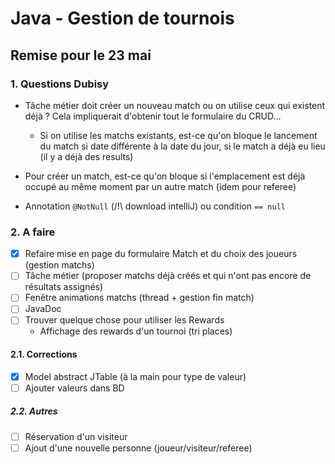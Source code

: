 # Java - Gestion de tournois
## Remise pour le 23 mai


### 1. Questions Dubisy
- Tâche métier doit créer un nouveau match ou on utilise ceux qui existent déjà ?
  Cela impliquerait d'obtenir tout le formulaire du CRUD...
  - Si on utilise les matchs existants, est-ce qu'on bloque le lancement du match si date différente à la date du jour, si le match a déjà eu lieu (il y a déjà des results)

- Pour créer un match, est-ce qu'on bloque si l'emplacement est déjà occupé au même moment par un autre match (idem pour referee)

- Annotation `@NotNull` (/!\\ download intelliJ) ou condition `== null`

### 2. A faire
- [x] Refaire mise en page du formulaire Match et du choix des joueurs (gestion matchs)
- [ ] Tâche métier (proposer matchs déjà créés et qui n'ont pas encore de résultats assignés)
- [ ] Fenêtre animations matchs (thread + gestion fin match)
- [ ] JavaDoc
- [ ] Trouver quelque chose pour utiliser les Rewards
  - Affichage des rewards d'un tournoi (tri places)

#### 2.1. Corrections
- [x] Model abstract JTable (à la main pour type de valeur)
- [ ] Ajouter valeurs dans BD

##### 2.2. Autres
- [ ] Réservation d'un visiteur
- [ ] Ajout d'une nouvelle personne (joueur/visiteur/referee)